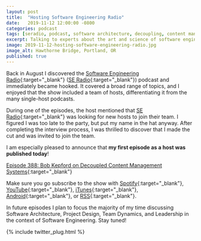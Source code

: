 ```yaml
---
layout: post
title:  "Hosting Software Engineering Radio"
date:   2019-11-12 12:00:00 -0800
categories: podcast
tags: [seradio, podcast, software architecture, decoupling, content management, cms]
excerpt: Talking to experts about the art and science of software engineering
image: 2019-11-12-hosting-software-engineering-radio.jpg
image_alt: Hawthorne Bridge, Portland, OR
published: true
---
```


Back in August I discovered the [Software Engineering Radio](https://se-radio.net){:target="_blank"} ([SE Radio](https://se-radio.net){:target="_blank"}) podcast and immediately became hooked. It covered a broad range of topics, and I enjoyed that the show included a team of hosts, differentiating it from the many single-host podcasts.

During one of the episodes, the host mentioned that [SE Radio](https://se-radio.net){:target="_blank"} was looking for new hosts to join their team. I figured I was too late to the party, but put my name in the hat anyway. After completing the interview process, I was thrilled to discover that I made the cut and was invited to join the team.

I am especially pleased to announce that **my first episode as a host was published today**!

[Episode 388: Bob Kepford on Decoupled Content Management Systems](https://www.se-radio.net/2019/11/episode-388-bob-kepford-on-decoupled-content-management-systems/){:target="_blank"}

Make sure you go subscribe to the show with [Spotify](https://open.spotify.com/show/6UO3XQclSuNnGxB39QdAnL){:target="_blank"}, [YouTube](https://www.youtube.com/playlist?list=PLHJB2bhmgB7esz0BxMCt1jJwsoaqWtFff){:target="_blank"}, [iTunes](https://feeds.feedburner.com/se-radio?mt=2&ls=1){:target="_blank"}, [Android](https://subscribeonandroid.com/www.se-radio.net/feed/podcast/){:target="_blank"}, or [RSS](https://www.se-radio.net/feed/podcast/){:target="_blank"}.

In future episodes I plan to focus the majority of my time discussing Software Architecture, Project Design, Team Dynamics, and Leadership in the context of Software Engineering. Stay tuned!

{% include twitter_plug.html %}